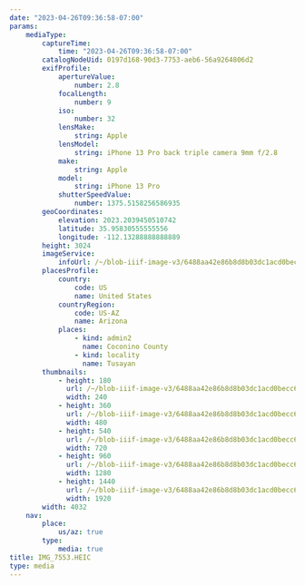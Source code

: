 ```yaml
---
date: "2023-04-26T09:36:58-07:00"
params:
    mediaType:
        captureTime:
            time: "2023-04-26T09:36:58-07:00"
        catalogNodeUid: 0197d168-90d3-7753-aeb6-56a9264806d2
        exifProfile:
            apertureValue:
                number: 2.8
            focalLength:
                number: 9
            iso:
                number: 32
            lensMake:
                string: Apple
            lensModel:
                string: iPhone 13 Pro back triple camera 9mm f/2.8
            make:
                string: Apple
            model:
                string: iPhone 13 Pro
            shutterSpeedValue:
                number: 1375.5158256586935
        geoCoordinates:
            elevation: 2023.2039450510742
            latitude: 35.95830555555556
            longitude: -112.13288888888889
        height: 3024
        imageService:
            infoUrl: /~/blob-iiif-image-v3/6488aa42e86b8d8b03dc1acd0becc6c4530f3a6999f9586a44371bfe85319abf/info.json
        placesProfile:
            country:
                code: US
                name: United States
            countryRegion:
                code: US-AZ
                name: Arizona
            places:
                - kind: admin2
                  name: Coconino County
                - kind: locality
                  name: Tusayan
        thumbnails:
            - height: 180
              url: /~/blob-iiif-image-v3/6488aa42e86b8d8b03dc1acd0becc6c4530f3a6999f9586a44371bfe85319abf/full/240%2C180/0/default.jpg
              width: 240
            - height: 360
              url: /~/blob-iiif-image-v3/6488aa42e86b8d8b03dc1acd0becc6c4530f3a6999f9586a44371bfe85319abf/full/480%2C360/0/default.jpg
              width: 480
            - height: 540
              url: /~/blob-iiif-image-v3/6488aa42e86b8d8b03dc1acd0becc6c4530f3a6999f9586a44371bfe85319abf/full/720%2C540/0/default.jpg
              width: 720
            - height: 960
              url: /~/blob-iiif-image-v3/6488aa42e86b8d8b03dc1acd0becc6c4530f3a6999f9586a44371bfe85319abf/full/1280%2C960/0/default.jpg
              width: 1280
            - height: 1440
              url: /~/blob-iiif-image-v3/6488aa42e86b8d8b03dc1acd0becc6c4530f3a6999f9586a44371bfe85319abf/full/1920%2C1440/0/default.jpg
              width: 1920
        width: 4032
    nav:
        place:
            us/az: true
        type:
            media: true
title: IMG_7553.HEIC
type: media
---
```

